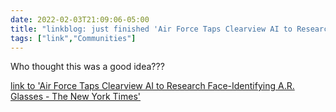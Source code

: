 ```yaml
---
date: 2022-02-03T21:09:06-05:00
title: "linkblog: just finished 'Air Force Taps Clearview AI to Research Face-Identifying A.R. Glasses - The New York Times'"
tags: ["link","Communities"]
---
```

Who thought this was a good idea???
 
[link to 'Air Force Taps Clearview AI to Research Face-Identifying A.R. Glasses - The New York Times'](https://www.nytimes.com/2022/02/03/technology/air-force-clearview-ai-glasses.html)
